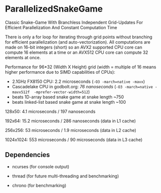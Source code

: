 # ParallelizedSnakeGame
Classic Snake-Game With Branchless Independent Grid-Updates For Efficient Parallelization And Constant Computation Time

There is only a for loop for iterating through grid points without branching for efficient parallelization (and auto-vectorization). All computations are made on 16-bit integers (short) so an AVX2 supported CPU core can compute 16 elements at a time or an AVX512 CPU core can compute 32 elements at once.

Performance for 96*32 (Width X Height) grid (width = multiple of 16 means higher performance due to SIMD capabilities of CPUs):

- 2.1GHz FX8150 CPU: 2.2 microseconds  (```-O3 -march=native -mavx```)
- Cascadelake CPU in godbolt.org: *76 nanoseconds* (```-O3 -march=native -mavx512f  -mprefer-vector-width=512```)
- beats 1D-array based snake game at snake length ~750
- beats linked-list based snake game at snake length ~100

128x50: 4.1 microseconds / 197 nanoseconds

192x64: 15.2 microseconds / 286 nanoseconds (data in L1 cache)

256x256: 53 microseconds / 1.9 microseconds (data in L2 cache)

1024x1024: 553 microseconds / 90 microseconds (data in L3 cache)

## Dependencies

- ncurses (for console output)

- thread (for future multi-threading and benchmarking)

- chrono (for benchmarking)
